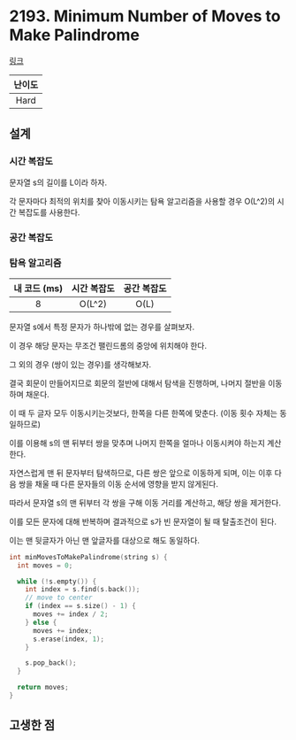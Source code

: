 # 2193. Minimum Number of Moves to Make Palindrome

[링크](https://leetcode.com/problems/minimum-number-of-moves-to-make-palindrome/)

| 난이도 |
| :----: |
|  Hard  |

## 설계

### 시간 복잡도

문자열 s의 길이를 L이라 하자.

각 문자마다 최적의 위치를 찾아 이동시키는 탐욕 알고리즘을 사용할 경우 O(L^2)의 시간 복잡도를 사용한다.

### 공간 복잡도

### 탐욕 알고리즘

| 내 코드 (ms) | 시간 복잡도 | 공간 복잡도 |
| :----------: | :---------: | :---------: |
|      8       |   O(L^2)    |    O(L)     |

문자열 s에서 특정 문자가 하나밖에 없는 경우를 살펴보자.

이 경우 해당 문자는 무조건 팰린드롬의 중앙에 위치해야 한다.

그 외의 경우 (쌍이 있는 경우)를 생각해보자.

결국 회문이 만들어지므로 회문의 절반에 대해서 탐색을 진행하며, 나머지 절반을 이동하며 채운다.

이 때 두 글자 모두 이동시키는것보다, 한쪽을 다른 한쪽에 맞춘다. (이동 횟수 자체는 동일하므로)

이를 이용해 s의 맨 뒤부터 쌍을 맞추며 나머지 한쪽을 얼마나 이동시켜야 하는지 계산한다.

자연스럽게 맨 뒤 문자부터 탐색하므로, 다른 쌍은 앞으로 이동하게 되며, 이는 이후 다음 쌍을 채울 때 다른 문자들의 이동 순서에 영향을 받지 않게된다.

따라서 문자열 s의 맨 뒤부터 각 쌍을 구해 이동 거리를 계산하고, 해당 쌍을 제거한다.

이를 모든 문자에 대해 반복하며 결과적으로 s가 빈 문자열이 될 때 탈출조건이 된다.

이는 맨 뒷글자가 아닌 맨 앞글자를 대상으로 해도 동일하다.

```cpp
int minMovesToMakePalindrome(string s) {
  int moves = 0;

  while (!s.empty()) {
    int index = s.find(s.back());
    // move to center
    if (index == s.size() - 1) {
      moves += index / 2;
    } else {
      moves += index;
      s.erase(index, 1);
    }

    s.pop_back();
  }

  return moves;
}
```

## 고생한 점

